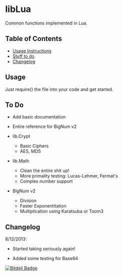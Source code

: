 # libLua

Common functions implemented in Lua.

## Table of Contents

* [Usage Instructions](#usage)
* [Stuff to do](#todo)
* [Changelog](#changelog)

## <a name="usage"></a>Usage

Just require() the file into your code and get started.

## <a name="todo"></a>To Do

* Add basic documentation
* Entire reference for BigNum v2

* lib.Crypt
  * Basic Ciphers
  * AES, MD5

* lib.Math
  * Clean the entire shit up!
  * More primality testing: Lucas-Lehmer, Fermat's
  * Complex number support

* BigNum v2
  * Division
  * Faster Exponentitation
  * Multiplication using Karatsuba or Toom3

## <a name="changelog"></a>Changelog

8/12/2013:

* Started taking seriously again!

* Added some testing for Base64


[![Bitdeli Badge](https://d2weczhvl823v0.cloudfront.net/dufferzafar/liblua/trend.png)](https://bitdeli.com/free "Bitdeli Badge")

